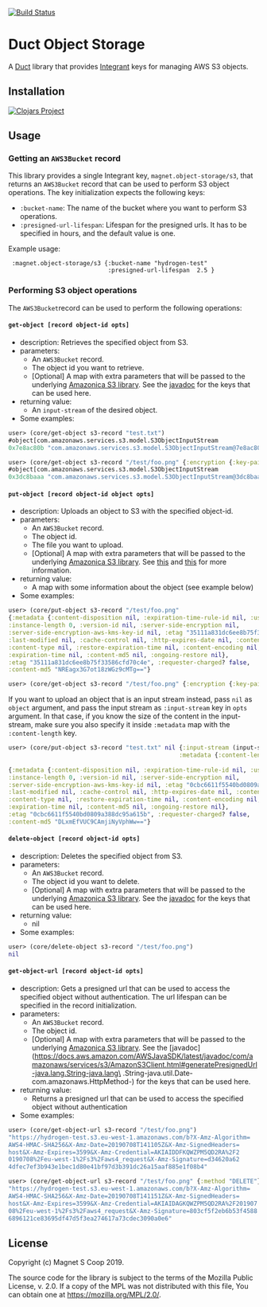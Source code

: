 [![Build Status](https://travis-ci.org/magnetcoop/object-storage.s3.svg?branch=master)](https://travis-ci.org/magnetcoop/object-storage.s3)
# Duct Object Storage

A [Duct](https://github.com/duct-framework/duct) library that provides [Integrant](https://github.com/weavejester/integrant) keys for managing AWS S3 objects.

## Installation

[![Clojars Project](https://clojars.org/magnet/object-storage.s3/latest-version.svg)](https://clojars.org/magnet/object-storage.s3)

## Usage

### Getting an `AWS3Bucket` record
This library provides a single Integrant key, `magnet.object-storage/s3`, that returns an `AWS3Bucket` record that can be used to perform S3 object operations. The key initialization expects the following keys:

* `:bucket-name`: The name of the bucket where you want to perform S3 operations.
* `:presigned-url-lifespan`: Lifespan for the presigned urls. It has to be specified in hours, and the default value is one.

Example usage:

``` edn
 :magnet.object-storage/s3 {:bucket-name "hydrogen-test"
                            :presigned-url-lifespan  2.5 }
```
### Performing S3 object operations
The `AWS3Bucket`record can be used to perform the following operations:

#### `get-object [record object-id opts]`
* description: Retrieves the specified object from S3.
* parameters: 
  - An `AWS3Bucket` record.
  - The object id you want to retrieve.
  - [Optional] A map with extra parameters that will be passed to the underlying [Amazonica S3 library](https://github.com/mcohen01/amazonica). See the [javadoc](https://docs.aws.amazon.com/AWSJavaSDK/latest/javadoc/com/amazonaws/services/s3/AmazonS3Client.html#generatePresignedUrl-java.lang.String-java.lang.String-java.util.Date-com.amazonaws.HttpMethod-) for the keys that can be used here.
* returning value:
  - An `input-stream` of the desired object.
* Some examples:
```clj
user> (core/get-object s3-record "test.txt")
#object[com.amazonaws.services.s3.model.S3ObjectInputStream
0x7e8ac80b "com.amazonaws.services.s3.model.S3ObjectInputStream@7e8ac80b"]

user> (core/get-object s3-record "/test/foo.png" {:encryption {:key-pair key-pair}})
#object[com.amazonaws.services.s3.model.S3ObjectInputStream
0x3dc8baaa "com.amazonaws.services.s3.model.S3ObjectInputStream@3dc8baaa"] 
```
#### `put-object [record object-id object opts]`
* description: Uploads an object to S3 with the specified object-id.
* parameters: 
  - An `AWS3Bucket` record.
  - The object id.
  - The file you want to upload.
  - [Optional] A map with extra parameters that will be passed to the underlying [Amazonica S3 library](https://github.com/mcohen01/amazonica). See [this](https://docs.aws.amazon.com/AWSJavaSDK/latest/javadoc/com/amazonaws/services/s3/model/PutObjectRequest.html) and [this](https://docs.aws.amazon.com/AWSJavaSDK/latest/javadoc/com/amazonaws/services/s3/AmazonS3Client.html#putObject-java.lang.String-java.lang.String-java.lang.String-) for more information.
* returning value:
  - A map with some information about the object (see example below)
* Some examples:
```clj
user> (core/put-object s3-record "/test/foo.png"
{:metadata {:content-disposition nil, :expiration-time-rule-id nil, :user-metadata nil, 
:instance-length 0, :version-id nil, :server-side-encryption nil, 
:server-side-encryption-aws-kms-key-id nil, :etag "35111a831dc6ee8b75f33586cfd70c4e", 
:last-modified nil, :cache-control nil, :http-expires-date nil, :content-length 0, 
:content-type nil, :restore-expiration-time nil, :content-encoding nil, 
:expiration-time nil, :content-md5 nil, :ongoing-restore nil}, 
:etag "35111a831dc6ee8b75f33586cfd70c4e", :requester-charged? false, 
:content-md5 "NREagx3G7ot18zWGz9cMTg=="}

user> (core/get-object s3-record "/test/foo.png" {:encryption {:key-pair key-pair}})
``` 
If you want to upload an object that is an input stream instead, pass `nil` as `object` argument, and pass the input stream as `:input-stream` key in `opts` argument. In that case, if you know the size of the content in the input-stream, make sure you also specify it inside `:metadata` map with the `:content-length` key.
```clj
user> (core/put-object s3-record "test.txt" nil {:input-stream (input-stream (.getBytes "Test"))
                                                :metadata {:content-length 4}})
                                                
{:metadata {:content-disposition nil, :expiration-time-rule-id nil, :user-metadata nil, 
:instance-length 0, :version-id nil, :server-side-encryption nil,
:server-side-encryption-aws-kms-key-id nil, :etag "0cbc6611f5540bd0809a388dc95a615b",
:last-modified nil, :cache-control nil, :http-expires-date nil, :content-length 0, 
:content-type nil, :restore-expiration-time nil, :content-encoding nil, 
:expiration-time nil, :content-md5 nil, :ongoing-restore nil}, 
:etag "0cbc6611f5540bd0809a388dc95a615b", :requester-charged? false,
:content-md5 "DLxmEfVUC9CAmjiNyVphWw=="}
``` 
#### `delete-object [record object-id opts]`
* description: Deletes the specified object from S3.
* parameters: 
  - An `AWS3Bucket` record.
  - The object id you want to delete.
  - [Optional] A map with extra parameters that will be passed to the underlying [Amazonica S3 library](https://github.com/mcohen01/amazonica). See the [javadoc](https://docs.aws.amazon.com/AWSJavaSDK/latest/javadoc/com/amazonaws/services/s3/model/DeleteObjectRequest.html) for the keys that can be used here.
* returning value:
  - nil
* Some examples:
```clj
user> (core/delete-object s3-record "/test/foo.png")
nil
```

#### `get-object-url [record object-id opts]`
* description: Gets a presigned url that can be used to access the specified object without authentication. The url lifespan can be specified in the record initialization.
* parameters: 
  - An `AWS3Bucket` record.
  - The object id.
  - [Optional] A map with extra parameters that will be passed to the underlying [Amazonica S3 library](https://github.com/mcohen01/amazonica). See the [javadoc](https://docs.aws.amazon.com/AWSJavaSDK/latest/javadoc/com/amazonaws/services/s3/AmazonS3Client.html#generatePresignedUrl-java.lang.String-java.lang\
.String-java.util.Date-com.amazonaws.HttpMethod-) for the keys that can be used here.
* returning value:
  - Returns a presigned url that can be used to access the specified object without authentication
* Some examples:
```clj
user> (core/get-object-url s3-record "/test/foo.png")
"https://hydrogen-test.s3.eu-west-1.amazonaws.com/b?X-Amz-Algorithm=
AWS4-HMAC-SHA256&X-Amz-Date=20190708T141105Z&X-Amz-SignedHeaders=
host&X-Amz-Expires=3599&X-Amz-Credential=AKIAIDDFKQWZPM5QD2RA%2F2
0190708%2Feu-west-1%2Fs3%2Faws4_request&X-Amz-Signature=d34620a62
4dfec7ef3b943e1bec1d80e41bf97d3b391dc26a15aaf885e1f08b4"

user> (core/get-object-url s3-record "/test/foo.png" {:method "DELETE"})
"https://hydrogen-test.s3.eu-west-1.amazonaws.com/b?X-Amz-Algorithm=
AWS4-HMAC-SHA256&X-Amz-Date=20190708T141151Z&X-Amz-SignedHeaders=
host&X-Amz-Expires=3599&X-Amz-Credential=AKIAIDAGKQWZPM5QD2RA%2F201907
08%2Feu-west-1%2Fs3%2Faws4_request&X-Amz-Signature=803cf5f2eb6b53f4588
6896121ce83695df47d5f3ea274617a73cdec3090a0e6"
```

## License

Copyright (c) Magnet S Coop 2019.

The source code for the library is subject to the terms of the Mozilla Public License, v. 2.0. If a copy of the MPL was not distributed with this file, You can obtain one at https://mozilla.org/MPL/2.0/.
